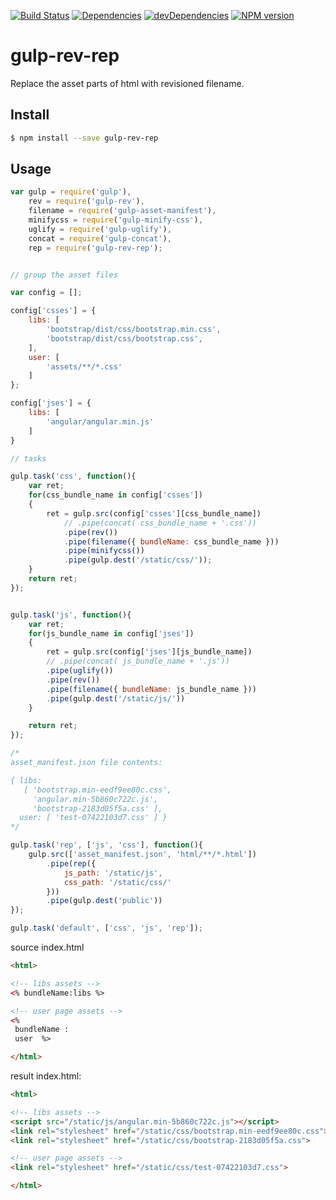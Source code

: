 [![Build Status](https://travis-ci.org/nisnaker/gulp-rev-rep.svg)](https://travis-ci.org/nisnaker/gulp-rev-rep)
[![Dependencies](https://david-dm.org/nisnaker/gulp-rev-rep.svg)](https://david-dm.org/nisnaker/gulp-rev-rep)
[![devDependencies](https://david-dm.org/nisnaker/gulp-rev-rep/dev-status.svg)](https://david-dm.org/nisnaker/gulp-rev-rep#info=devDependencies&view=table)
[![NPM version](https://badge.fury.io/js/gulp-rev-collector.svg)](http://badge.fury.io/js/gulp-rev-collector)

# gulp-rev-rep
Replace the asset parts of html with revisioned filename.

## Install 
```sh
$ npm install --save gulp-rev-rep
```

## Usage

```js
var gulp = require('gulp'),
	rev = require('gulp-rev'),
	filename = require('gulp-asset-manifest'),
	minifycss = require('gulp-minify-css'),
	uglify = require('gulp-uglify'),
	concat = require('gulp-concat'),
	rep = require('gulp-rev-rep');


// group the asset files

var config = [];

config['csses'] = {
	libs: [
		'bootstrap/dist/css/bootstrap.min.css',
		'bootstrap/dist/css/bootstrap.css',
	],
	user: [
		'assets/**/*.css'
	]
};

config['jses'] = {
	libs: [
		'angular/angular.min.js'
	]
}

// tasks

gulp.task('css', function(){
	var ret;
	for(css_bundle_name in config['csses'])
	{
		ret = gulp.src(config['csses'][css_bundle_name])
			// .pipe(concat( css_bundle_name + '.css'))
			.pipe(rev())
		 	.pipe(filename({ bundleName: css_bundle_name }))
		 	.pipe(minifycss())
		 	.pipe(gulp.dest('/static/css/'));
	}
	return ret;
});


gulp.task('js', function(){
	var ret;
	for(js_bundle_name in config['jses'])
	{
		ret = gulp.src(config['jses'][js_bundle_name])
		// .pipe(concat( js_bundle_name + '.js'))
		.pipe(uglify())
		.pipe(rev())
		.pipe(filename({ bundleName: js_bundle_name }))
		.pipe(gulp.dest('/static/js/'))
	}

	return ret;
});

/*
asset_manifest.json file contents:

{ libs:
   [ 'bootstrap.min-eedf9ee80c.css',
     'angular.min-5b860c722c.js',
     'bootstrap-2183d05f5a.css' ],
  user: [ 'test-07422103d7.css' ] }
*/

gulp.task('rep', ['js', 'css'], function(){
	gulp.src(['asset_manifest.json', 'html/**/*.html'])
		.pipe(rep({
			js_path: '/static/js',
			css_path: '/static/css/'
		}))
		.pipe(gulp.dest('public'))
});

gulp.task('default', ['css', 'js', 'rep']);

```

source index.html
```html
<html>

<!-- libs assets -->
<% bundleName:libs %>

<!-- user page assets -->
<% 
 bundleName :
 user  %>

</html>
```

result index.html:
```html
<html>

<!-- libs assets -->
<script src="/static/js/angular.min-5b860c722c.js"></script>
<link rel="stylesheet" href="/static/css/bootstrap.min-eedf9ee80c.css">
<link rel="stylesheet" href="/static/css/bootstrap-2183d05f5a.css">

<!-- user page assets -->
<link rel="stylesheet" href="/static/css/test-07422103d7.css">

</html>
```